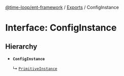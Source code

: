 [@time-loop/ent-framework](../README.md) / [Exports](../modules.md) / ConfigInstance

# Interface: ConfigInstance

## Hierarchy

- **`ConfigInstance`**

  ↳ [`PrimitiveInstance`](PrimitiveInstance.md)
